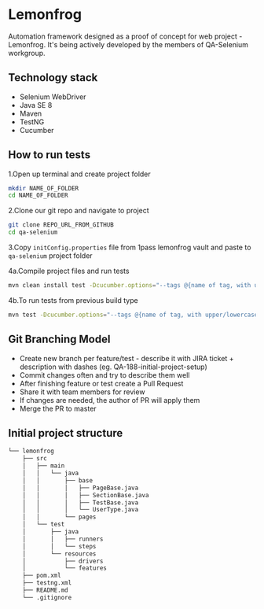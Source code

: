 # Lemonfrog

Automation framework designed as a proof of concept for web project - Lemonfrog. It's being actively developed by the members of QA-Selenium workgroup.

## Technology stack
* Selenium WebDriver
* Java SE 8
* Maven
* TestNG
* Cucumber

## How to run tests
1.Open up terminal and create project folder
```bash
mkdir NAME_OF_FOLDER
cd NAME_OF_FOLDER
```
2.Clone our git repo and navigate to project
```bash
git clone REPO_URL_FROM_GITHUB
cd qa-selenium
```
3.Copy `initConfig.properties` file from 1pass lemonfrog vault and paste to `qa-selenium` project folder

4a.Compile project files and run tests
```bash
mvn clean install test -Dcucumber.options="--tags @{name of tag, with upper/lowercase letters}"
```
4b.To run tests from previous build type
```bash
mvn test -Dcucumber.options="--tags @{name of tag, with upper/lowercase letters}"
```

## Git Branching Model
* Create new branch per feature/test - describe it with JIRA ticket + description with dashes (eg. QA-188-initial-project-setup)
* Commit changes often and try to describe them well
* After finishing feature or test create a Pull Request
* Share it with team members for review
* If changes are needed, the author of PR will apply them
* Merge the PR to master

## Initial project structure

```bash
└── lemonfrog
    ├── src
    │   ├── main
    │   │   └── java
    │   │       ├── base
    │   │       │   ├── PageBase.java
    │   │       │   ├── SectionBase.java
    │   │       │   ├── TestBase.java
    │   │       │   └── UserType.java
    │   │       └── pages
    │   └── test
    │       ├── java
    │       │   ├── runners
    │       │   └── steps
    │       └── resources
    │           ├── drivers
    │           └── features   
    ├── pom.xml
    ├── testng.xml
    ├── README.md
    └── .gitignore
```
